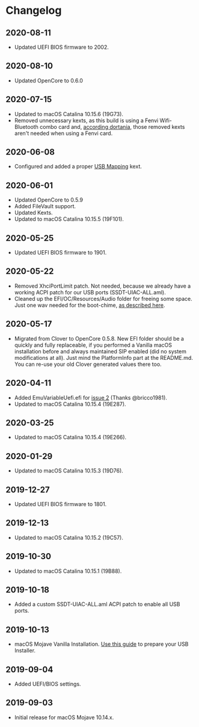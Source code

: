 # Changelog
## 2020-08-11
* Updated UEFI BIOS firmware to 2002.

## 2020-08-10
* Updated OpenCore to 0.6.0

## 2020-07-15
* Updated to macOS Catalina 10.15.6 (19G73).
* Removed unnecessary kexts, as this build is using a Fenvi Wifi-Bluetooth combo card and, [according dortania](https://dortania.github.io/Wireless-Buyers-Guide/Kext.html), those removed kexts aren't needed when using a Fenvi card.

## 2020-06-08
* Configured and added a proper [USB Mapping](https://dortania.github.io/USB-Map-Guide/) kext.

## 2020-06-01
* Updated OpenCore to 0.5.9
* Added FileVault support.
* Updated Kexts.
* Updated to macOS Catalina 10.15.5 (19F101).

## 2020-05-25
* Updated UEFI BIOS firmware to 1901.

## 2020-05-22
* Removed XhciPortLimit patch. Not needed, because we already have a working ACPI patch for our USB ports (SSDT-UIAC-ALL.aml).
* Cleaned up the EFI/OC/Resources/Audio folder for freeing some space. Just one wav needed for the boot-chime, [as described here](https://dortania.github.io/OpenCore-Desktop-Guide/extras/gui.html#setting-up-a-boot-chime).

## 2020-05-17
* Migrated from Clover to OpenCore 0.5.8. New EFI folder should be a quickly and fully replaceable, if you performed a Vanilla macOS installation before and always maintained SIP enabled (did no system modifications at all). Just mind the PlatformInfo part at the README.md. You can re-use your old Clover generated values there too.

## 2020-04-11
* Added EmuVariableUefi.efi for [issue 2](https://github.com/TCattd/Hackintosh-ASUS-TUF-H370-PRO/issues/2) (Thanks @bricco1981).
* Updated to macOS Catalina 10.15.4 (19E287).

## 2020-03-25
* Updated to macOS Catalina 10.15.4 (19E266).

## 2020-01-29
* Updated to macOS Catalina 10.15.3 (19D76).

## 2019-12-27
* Updated UEFI BIOS firmware to 1801.

## 2019-12-13
* Updated to macOS Catalina 10.15.2 (19C57).

## 2019-10-30
* Updated to macOS Catalina 10.15.1 (19B88).

## 2019-10-18
* Added a custom SSDT-UIAC-ALL.aml ACPI patch to enable all USB ports.

## 2019-10-13
* macOS Mojave Vanilla Installation. [Use this guide](https://hackintosh.gitbook.io/-r-hackintosh-vanilla-desktop-guide/) to prepare your USB Installer.

## 2019-09-04
* Added UEFI/BIOS settings.

## 2019-09-03
* Initial release for macOS Mojave 10.14.x.
